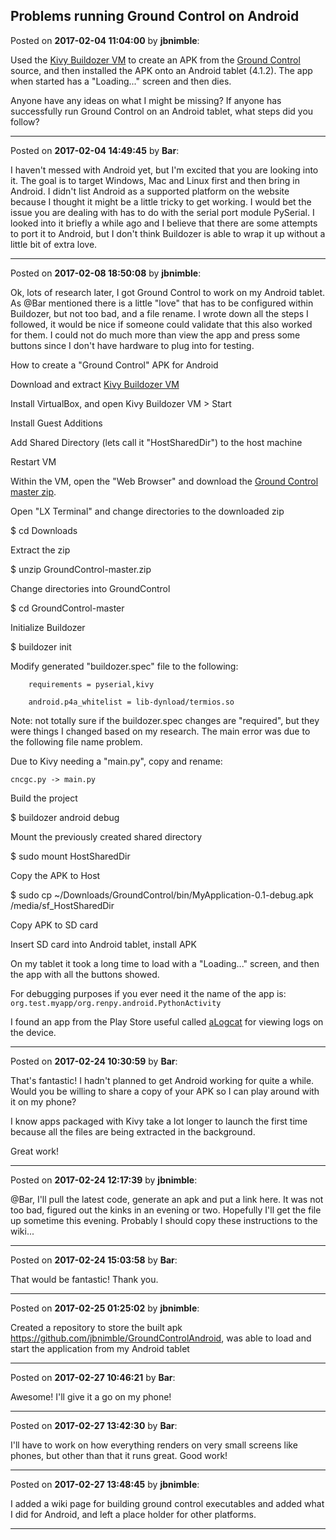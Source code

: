 ## Problems running Ground Control on Android
Posted on **2017-02-04 11:04:00** by **jbnimble**:

Used the [Kivy Buildozer VM](https://kivy.org/#download) to create an APK from the [Ground Control](https://github.com/MaslowCNC/GroundControl) source, and then installed the APK onto an Android tablet (4.1.2). The app when started has a "Loading..." screen and then dies. 



Anyone have any ideas on what I might be missing? If anyone has successfully run Ground Control on an Android tablet, what steps did you follow?

---

Posted on **2017-02-04 14:49:45** by **Bar**:

I haven't messed with Android yet, but I'm excited that you are looking into it. The goal is to target Windows, Mac and Linux first and then bring in Android. I didn't list Android as a supported platform on the website because I thought it might be a little tricky to get working.  I would bet the issue you are dealing with has to do with the serial port module PySerial. I looked into it briefly a while ago and I believe that there are some attempts to port it to Android, but I don't think Buildozer is able to wrap it up without a little bit of extra love.

---

Posted on **2017-02-08 18:50:08** by **jbnimble**:

Ok, lots of research later, I got Ground Control to work on my Android tablet. As @Bar mentioned there is a little "love" that has to be configured within Buildozer, but not too bad, and a file rename. I wrote down all the steps I followed, it would be nice if someone could validate that this also worked for them. I could not do much more than view the app and press some buttons since I don't have hardware to plug into for testing.



How to create a "Ground Control" APK for Android



Download and extract [Kivy Buildozer VM](https://kivy.org/#download)

Install VirtualBox, and open Kivy Buildozer VM > Start

Install Guest Additions

Add Shared Directory (lets call it "HostSharedDir") to the host machine

Restart VM



Within the VM, open the "Web Browser" and download the [Ground Control master zip](https://github.com/MaslowCNC/GroundControl).



Open "LX Terminal" and change directories to the downloaded zip

$ cd Downloads

Extract the zip

$ unzip GroundControl-master.zip

Change directories into GroundControl

$ cd GroundControl-master

Initialize Buildozer

$ buildozer init 



Modify generated "buildozer.spec" file to the following:

`    requirements = pyserial,kivy`

`    android.p4a_whitelist = lib-dynload/termios.so`



Note: not totally sure if the buildozer.spec changes are "required", but they were things I changed based on my research. The main error was due to the following file name problem.



Due to Kivy needing a "main.py", copy and rename:

`cncgc.py -> main.py`



Build the project

$ buildozer android debug

Mount the previously created shared directory

$ sudo mount HostSharedDir

Copy the APK to Host

$ sudo cp ~/Downloads/GroundControl/bin/MyApplication-0.1-debug.apk /media/sf_HostSharedDir

Copy APK to SD card

Insert SD card into Android tablet, install APK



On my tablet it took a long time to load with a "Loading..." screen, and then the app with all the buttons showed.



For debugging purposes if you ever need it the name of the app is: `org.test.myapp/org.renpy.android.PythonActivity`



I found an app from the Play Store useful called [aLogcat](https://play.google.com/store/apps/details?id=org.jtb.alogcat&hl=en) for viewing logs on the device.

---

Posted on **2017-02-24 10:30:59** by **Bar**:

That's fantastic! I hadn't planned to get Android working for quite a while. Would you be willing to share a copy of your APK so I can play around with it on my phone?



I know apps packaged with Kivy take a lot longer to launch the first time because all the files are being extracted in the background.



Great work!

---

Posted on **2017-02-24 12:17:39** by **jbnimble**:

@Bar, I'll pull the latest code, generate an apk and put a link here. It was not too bad, figured out the kinks in an evening or two. Hopefully I'll get the file up sometime this evening. Probably I should copy these instructions to the wiki...

---

Posted on **2017-02-24 15:03:58** by **Bar**:

That would be fantastic! Thank you.

---

Posted on **2017-02-25 01:25:02** by **jbnimble**:

Created a repository to store the built apk https://github.com/jbnimble/GroundControlAndroid, was able to load and start the application from my Android tablet

---

Posted on **2017-02-27 10:46:21** by **Bar**:

Awesome! I'll give it a go on my phone!

---

Posted on **2017-02-27 13:42:30** by **Bar**:

I'll have to work on how everything renders on very small screens like phones, but other than that it runs great. Good work!

---

Posted on **2017-02-27 13:48:45** by **jbnimble**:

I added a wiki page for building ground control executables and added what I did for Android, and left a place holder for other platforms.

---

